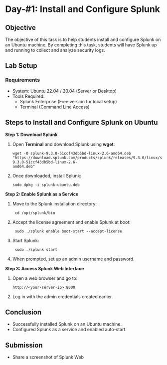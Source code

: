 # Day-#1: Install and Configure Splunk
## Objective
The objective of this task is to help students install and configure Splunk on an Ubuntu machine. By completing this task, students will have Splunk up and running to collect and analyze security logs.

## Lab Setup
### Requirements
- System: Ubuntu 22.04 / 20.04 (Server or Desktop)
- Tools Required:
   - Splunk Enterprise (Free version for local setup)
   - Terminal (Command Line Access)

## Steps to Install and Configure Splunk on Ubuntu

**Step 1: Download Splunk**
 1. Open **Terminal** and download Splunk using **wget**:

        wget -O splunk-9.3.0-51ccf43db5bd-linux-2.6-amd64.deb "https://download.splunk.com/products/splunk/releases/9.3.0/linux/splunk-9.3.0-51ccf43db5bd-linux-2.6- 
        amd64.deb" 
 
 2. Once downloaded, install Splunk:

        sudo dpkg -i splunk-ubuntu.deb

**Step 2: Enable Splunk as a Service**

1. Move to the Splunk installation directory:

        cd /opt/splunk/bin

2. Accept the license agreement and enable Splunk at boot:

        sudo ./splunk enable boot-start --accept-license

3. Start Splunk:

        sudo ./splunk start

4. When prompted, set up an admin username and password.

**Step 3: Access Splunk Web Interface**

1. Open a web browser and go to:

       http://<your-server-ip>:8000

2. Log in with the admin credentials created earlier.

## Conclusion
- Successfully installed Splunk on an Ubuntu machine.
- Configured Splunk as a service and enabled auto-start.

## Submission
- Share a screenshot of Splunk Web

